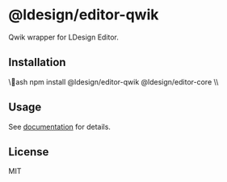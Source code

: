 # @ldesign/editor-qwik

Qwik wrapper for LDesign Editor.

## Installation

\\\ash
npm install @ldesign/editor-qwik @ldesign/editor-core
\\\

## Usage

See [documentation](../../docs/frameworks/qwik.md) for details.

## License

MIT
